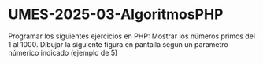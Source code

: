 # UMES-2025-03-AlgoritmosPHP
Programar los siguientes ejercicios en PHP:  Mostrar los números primos del 1 al 1000. Dibujar la siguiente figura en pantalla segun un parametro númerico indicado (ejemplo de 5) 

